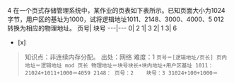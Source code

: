 4
在一个页式存储管理系统中，某作业的页表如下表所示。已知页面大小为1024字节，用户区的基址为1000，试将逻辑地址1011、2148、3000、4000、5
012转换为相应的物理地址。  页号| 块号
---|---
0| 2
1| 3
2| 1
3| 6
- [x]  

> 知识点：非连续内存分配。
> 出处：网络
> 难度：1
>     ```
>     页号＝[逻辑地址/页长]
>     页内地址＝逻辑地址 mod 页长
>     物理地址＝块号块长+块内地址+用户区基址
>     1011： 21024+1011+1000＝4059
>     2148： 页号：2    块号：3
>                31024+100+1000＝
>     ```
>     
